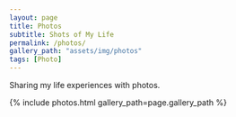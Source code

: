 ```yaml
---
layout: page
title: Photos
subtitle: Shots of My Life
permalink: /photos/
gallery_path: "assets/img/photos"
tags: [Photo]
---
```


Sharing my life experiences with photos.

{% include photos.html gallery_path=page.gallery_path %}
